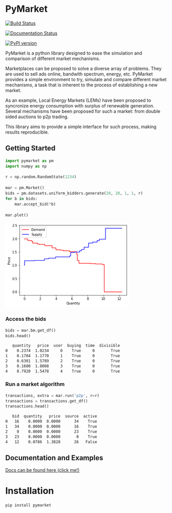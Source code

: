 
# PyMarket

[![Build Status](https://travis-ci.org/gus0k/pymarket.svg?branch=master)](https://travis-ci.org/gus0k/pymarket)

[![Documentation Status](https://readthedocs.org/projects/pymarket/badge/?version=latest)](https://pymarket.readthedocs.io/en/latest/?badge=master)

[![PyPI version](https://badge.fury.io/py/pymarket.svg)](https://badge.fury.io/py/pymarket)

PyMarket is a python library designed to ease the simulation and
comparison of different market mechanisms.

Marketplaces can be proposed to solve a diverse array of problems. They
are used to sell ads online, bandwith spectrum, energy, etc.
PyMarket provides a simple environment to try, simulate and compare different
market mechanisms, a task that is inherent to the process of establishing a new
market.

As an example, Local Energy Markets (LEMs) have been proposed to syncronize energy consumption
with surplus of renewable generation. Several mechanisms have been proposed for such a market:
from double sided auctions to p2p trading. 

This library aims to provide a simple interface for such process, making results reproducible.

## Getting Started


```python
import pymarket as pm
import numpy as np

r = np.random.RandomState(1234)

mar = pm.Market()
bids = pm.datasets.uniform_bidders.generate(20, 20, 1, 1, r)
for b in bids:
    mar.accept_bid(*b)
    
mar.plot()
```


![png](README_files/README_4_0.png)


### Access the bids


```python
bids = mar.bm.get_df()
bids.head()
```




       quantity   price  user  buying  time  divisible
    0    0.2374  1.0234     0    True     0       True
    1    0.1784  1.1770     1    True     0       True
    2    0.6301  1.5789     2    True     0       True
    3    0.1600  1.8008     3    True     0       True
    4    0.7920  1.5478     4    True     0       True



### Run a market algorithm


```python
transactions, extra = mar.run('p2p', r=r)
transactions = transactions.get_df()
transactions.head()
```




       bid  quantity   price  source  active
    0   16    0.0000  0.0000      34    True
    1   34    0.0000  0.0000      16    True
    2    0    0.0000  0.0000      23    True
    3   23    0.0000  0.0000       0    True
    4   12    0.0786  1.3828      26   False



## Documentation and Examples

[Docs can be found here (click me!)](https://pymarket.readthedocs.io/en/master/)

# Installation

```python
pip install pymarket
```
